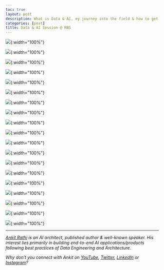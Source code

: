```yaml
---
toc: true
layout: post
description: What is Data & AI, my journey into the field & how to get into this field?
categories: [post]
title: Data & AI Session @ RBS
---
```



![](https://cdn-images-1.medium.com/max/1800/1*ywKDU1YOOWCW0MnSMflpLA.png){:width="100%"}

![](https://cdn-images-1.medium.com/max/1200/1*xjdch6IXdtsDOngEyNAckw.png){:width="100%"}

![](https://cdn-images-1.medium.com/max/1200/1*5EbwVka2P8eYnUrB2qil-A.png){:width="100%"}

![](https://cdn-images-1.medium.com/max/1200/1*8CkDJRNtAPthaF4scY2PKw.png){:width="100%"}

![](https://cdn-images-1.medium.com/max/1200/1*O9SQNWU9Livy_Buve1bG-A.png){:width="100%"}

![](https://cdn-images-1.medium.com/max/1200/1*YjbXVlzKMX4812rBj4sThw.png){:width="100%"}

![](https://cdn-images-1.medium.com/max/1200/1*PcPxxChbLvs5iIdJ2YpSgw.png){:width="100%"}

![](https://cdn-images-1.medium.com/max/1200/1*4EcBeWye10ebr7m85da2cA.png){:width="100%"}

![](https://cdn-images-1.medium.com/max/1200/1*f62g1k4-jLJ_xElSUPV1yQ.png){:width="100%"}

![](https://cdn-images-1.medium.com/max/1200/1*2WlBT0L64qAf1Z3xH_mstQ.png){:width="100%"}

![](https://cdn-images-1.medium.com/max/1200/1*k2DfCg0onmqs2-RYPbZJwQ.png){:width="100%"}

![](https://cdn-images-1.medium.com/max/1200/1*p2s_DAsKz7gd8ZxzzMT3dA.png){:width="100%"}

![](https://cdn-images-1.medium.com/max/1200/1*ZXrK7DUHTgordrmKKP7OUQ.png){:width="100%"}

![](https://cdn-images-1.medium.com/max/1200/1*D55JToAE2ptrz7x3Co4lSA.png){:width="100%"}

![](https://cdn-images-1.medium.com/max/1200/1*iLsFhQ3Mv-xlY0vbY_bRwg.png){:width="100%"}

![](https://cdn-images-1.medium.com/max/1200/1*1tycTNUk1K_o9K_WabosSg.png){:width="100%"}

![](https://cdn-images-1.medium.com/max/1200/1*xxwvp6FA0eGWfHa9vpqK8w.png){:width="100%"}

![](https://cdn-images-1.medium.com/max/1200/1*1h1YNkaH68QXOPAmd2FhcQ.png){:width="100%"}

![](https://cdn-images-1.medium.com/max/1200/1*OqrWTkpiCgfdBWJ96ipZOA.png){:width="100%"}

---
[*Ankit Rathi*](https://www.ankitrathi.com/) *is an AI architect, published author & well-known speaker. His interest lies primarily in building end-to-end AI applications/products following best practices of Data Engineering and Architecture.*

*Why don’t you connect with Ankit on* [*YouTube*](https://www.youtube.com/channel/UCrIv4EU2tFX8VhhT0oCnDnw)*,* [*Twitter*](https://twitter.com/rathiankit)*,* [*LinkedIn*](https://www.linkedin.com/in/ankitrathi/) *or* [*Instagram*](https://instagram.com/ankitrathi/)*?*
